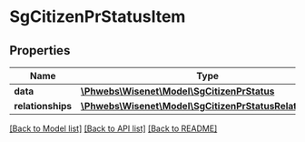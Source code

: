 # SgCitizenPrStatusItem

## Properties
Name | Type | Description | Notes
------------ | ------------- | ------------- | -------------
**data** | [**\Phwebs\Wisenet\Model\SgCitizenPrStatus**](SgCitizenPrStatus.md) |  | [optional] 
**relationships** | [**\Phwebs\Wisenet\Model\SgCitizenPrStatusRelationships**](SgCitizenPrStatusRelationships.md) |  | [optional] 

[[Back to Model list]](../../README.md#documentation-for-models) [[Back to API list]](../../README.md#documentation-for-api-endpoints) [[Back to README]](../../README.md)

